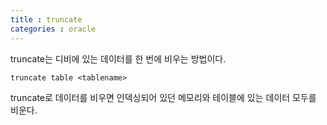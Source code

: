 ```yaml
---
title : truncate
categories : oracle
---
```


truncate는 디비에 있는 데이터를 한 번에 비우는 방법이다.

```
truncate table <tablename>
```

truncate로 데이터를 비우면 인덱싱되어 있던 메모리와 테이블에 있는 데이터 모두를 비운다. 








































